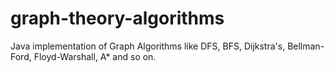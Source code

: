 # graph-theory-algorithms
Java implementation of Graph Algorithms like DFS, BFS, Dijkstra's, Bellman-Ford, Floyd-Warshall, A* and so on.
